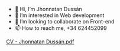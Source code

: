 - 👋 Hi, I’m Jhonnatan Dussán
- 👀 I’m interested in Web development
- 💞️ I’m looking to collaborate on Front-end
- 📫 How to reach me, +34 624452099

<!---
jodu07/jodu07 is a ✨ special ✨ repository because its `README.md` (this file) appears on your GitHub profile.
You can click the Preview link to take a look at your changes.
--->
[CV - Jhonnatan Dussán.pdf](https://github.com/user-attachments/files/17612497/CV.-.Jhonnatan.Dussan.pdf)

